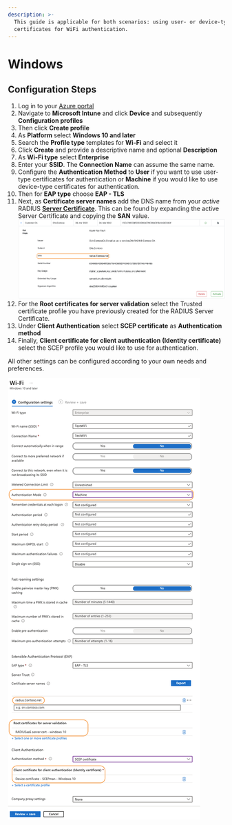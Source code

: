```yaml
---
description: >-
  This guide is applicable for both scenarios: using user- or device-type
  certificates for WiFi authentication.
---
```


# Windows

## Configuration Steps

1. Log in to your [Azure portal](https://portal.azure.com/)
2. Navigate to **Microsoft Intune** and click **Device** and subsequently **Configuration profiles**
3. Then click **Create profile**
4. As **Platform** select **Windows 10 and later**
5. Search the **Profile type** templates for **Wi-Fi** and select it
6. Click **Create** and provide a descriptive name and optional **Description**
7. As **Wi-Fi type** select **Enterprise**
8. Enter your **SSID**. The **Connection Name** can assume the same name.
9. Configure the **Authentication Method** to **User** if you want to use user-type certificates for authentication or **Machine** if you would like to use device-type certificates for authentication.
10. Then for **EAP type** choose **EAP - TLS**
11. Next, as **Certificate server names** add the DNS name from your _active_ RADIUS [**Server Certificate**](../../portal/settings/settings-server/certificates.md). This can be found by expanding the active Server Certificate and copying the **SAN** value. \
    ![](<../../.gitbook/assets/image (82).png>)
12. For the **Root certificates for server validation** select the Trusted certificate profile you have previously created for the RADIUS Server Certificate.
13. Under **Client Authentication** select **SCEP certificate** as **Authentication method**&#x20;
14. Finally, **Client certificate for client authentication (Identity certificate)** select the SCEP profile you would like to use for authentication.

All other settings can be configured according to your own needs and preferences.

![](<../../.gitbook/assets/image (81).png>)

